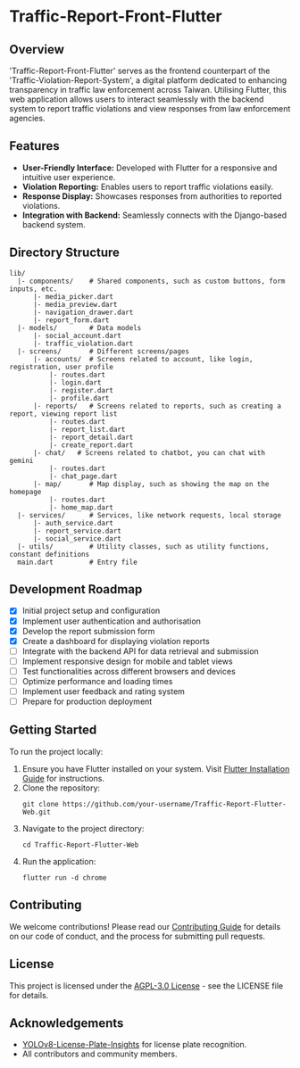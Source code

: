 # Traffic-Report-Front-Flutter

## Overview
'Traffic-Report-Front-Flutter' serves as the frontend counterpart of the 'Traffic-Violation-Report-System', a digital platform dedicated to enhancing transparency in traffic law enforcement across Taiwan. Utilising Flutter, this web application allows users to interact seamlessly with the backend system to report traffic violations and view responses from law enforcement agencies.

## Features
- **User-Friendly Interface:** Developed with Flutter for a responsive and intuitive user experience.
- **Violation Reporting:** Enables users to report traffic violations easily.
- **Response Display:** Showcases responses from authorities to reported violations.
- **Integration with Backend:** Seamlessly connects with the Django-based backend system.

## Directory Structure
```
lib/
  |- components/    # Shared components, such as custom buttons, form inputs, etc.
      |- media_picker.dart
      |- media_preview.dart
      |- navigation_drawer.dart
      |- report_form.dart
  |- models/        # Data models
      |- social_account.dart
      |- traffic_violation.dart
  |- screens/       # Different screens/pages
      |- accounts/  # Screens related to account, like login, registration, user profile
          |- routes.dart
          |- login.dart
          |- register.dart
          |- profile.dart
      |- reports/   # Screens related to reports, such as creating a report, viewing report list
          |- routes.dart
          |- report_list.dart
          |- report_detail.dart
          |- create_report.dart
      |- chat/   # Screens related to chatbot, you can chat with gemini
          |- routes.dart
          |- chat_page.dart
      |- map/       # Map display, such as showing the map on the homepage
          |- routes.dart
          |- home_map.dart
  |- services/      # Services, like network requests, local storage
      |- auth_service.dart
      |- report_service.dart
      |- social_service.dart
  |- utils/         # Utility classes, such as utility functions, constant definitions
  main.dart         # Entry file
```

## Development Roadmap
- [x] Initial project setup and configuration
- [x] Implement user authentication and authorisation
- [x] Develop the report submission form
- [x] Create a dashboard for displaying violation reports
- [ ] Integrate with the backend API for data retrieval and submission
- [ ] Implement responsive design for mobile and tablet views
- [ ] Test functionalities across different browsers and devices
- [ ] Optimize performance and loading times
- [ ] Implement user feedback and rating system
- [ ] Prepare for production deployment

## Getting Started
To run the project locally:

1. Ensure you have Flutter installed on your system. Visit [Flutter Installation Guide](https://flutter.dev/docs/get-started/install) for instructions.
2. Clone the repository:
   ```
   git clone https://github.com/your-username/Traffic-Report-Flutter-Web.git
   ```
3. Navigate to the project directory:
   ```
   cd Traffic-Report-Flutter-Web
   ```
4. Run the application:
   ```
   flutter run -d chrome
   ```

## Contributing
We welcome contributions! Please read our [Contributing Guide](CONTRIBUTING.md) for details on our code of conduct, and the process for submitting pull requests.

## License
This project is licensed under the [AGPL-3.0 License](LICENSE) - see the LICENSE file for details.

## Acknowledgements
- [YOLOv8-License-Plate-Insights](https://github.com/yihong1120/YOLOv8-License-Plate-Insights) for license plate recognition.
- All contributors and community members.
